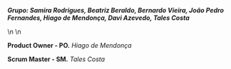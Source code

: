 ***Grupo: Samira Rodrigues, Beatriz Beraldo, Bernardo Vieira, João Pedro Fernandes, Hiago de Mendonça, Davi Azevedo, Tales Costa***

\n
\n

**Product Owner - PO.**
*Hiago de Mendonça*

**Scrum Master - SM.**
*Tales Costa*
